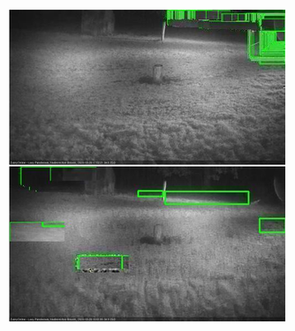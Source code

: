 ![20201029-174505-175508](in2/20201029/20201029-174505-175508_0_.jpg)
![20201029-175514-180517](in2/20201029/20201029-175514-180517_0_.jpg)
